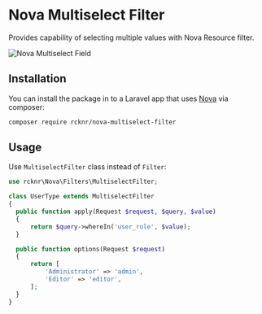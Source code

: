 # Nova Multiselect Filter

Provides capability of selecting multiple values with Nova Resource filter.

![Nova Multiselect Field](./screenshot.png)

## Installation

You can install the package in to a Laravel app that uses [Nova](https://nova.laravel.com) via composer:

```bash
composer require rcknr/nova-multiselect-filter
```

## Usage

Use `MultiselectFilter` class instead of `Filter`:

```php
use rcknr\Nova\Filters\MultiselectFilter;

class UserType extends MultiselectFilter
{
  public function apply(Request $request, $query, $value)
  {
      return $query->whereIn('user_role', $value);
  }

  public function options(Request $request)
  {
      return [
          'Administrator' => 'admin',
          'Editor' => 'editor',
      ];
  }
}
```
